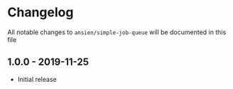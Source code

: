 # Changelog

All notable changes to `ansien/simple-job-queue` will be documented in this file

## 1.0.0 - 2019-11-25

- Initial release